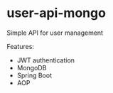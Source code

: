 # user-api-mongo
Simple API for user management

Features:
- JWT authentication
- MongoDB
- Spring Boot
- AOP
